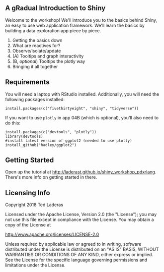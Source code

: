 ## A gRadual Introduction to Shiny

Welcome to the workshop! We'll introduce you to the basics behind Shiny, an easy to use web application framework. We'll learn the basics by building a data exploration app piece by piece.

01) Getting the basics down
02) What are reactives for?
03) Observe/isolate/update
04) (A) Tooltips and graph interactivity
04) (B, *optional*) Tooltips the plotly way
05) Bringing it all together

## Requirements

You will need a laptop with RStudio installed. Additionally, you will need the following packages installed:

```
install.packages(c("fivethirtyeight", "shiny", "tidyverse"))
```

If you want to use `plotly` in app 04B (which is optional), you'll also need to do this:

```
install.packages(c("devtools", "plotly"))
library(devtools)
#install latest version of ggplot2 (needed to use plotly)
install_github("hadley/ggplot2")
```

## Getting Started

Open up the tutorial at http://laderast.github.io/shiny_workshop_pdxrlang. There's more info on getting started in there.

## Licensing Info

Copyright 2018 Ted Laderas

Licensed under the Apache License, Version 2.0 (the "License");
you may not use this file except in compliance with the License.
You may obtain a copy of the License at

http://www.apache.org/licenses/LICENSE-2.0

Unless required by applicable law or agreed to in writing, software
distributed under the License is distributed on an "AS IS" BASIS,
WITHOUT WARRANTIES OR CONDITIONS OF ANY KIND, either express or implied.
See the License for the specific language governing permissions and
limitations under the License.
